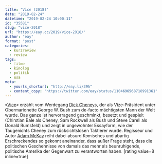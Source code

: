 ```yaml
---
title: "Vice (2018)"
date: "2019-02-24"
datetime: "2019-02-24 10:00:11"
id: "35581"
slug: "vice-2018"
url: "https://eay.cc/2019/vice-2018/"
author: "eay"
format: "post"
categories:
  - kurzreview
  - review
tags:
  - filme
  - kinolog
  - politik
  - usa
meta:
  - yourls_shorturl: "http://eay.li/39h"
  - content_copy: "https://twitter.com/eay/status/1104696568718991361"
---
```


»[Vice](https://www.imdb.com/title/tt6266538/)« erzählt vom Werdegang [Dick Cheney](https://de.wikipedia.org/wiki/Dick_Cheney)s, der als Vize-Präsident unter Obermarionette George W. Bush zum de-facto mächtigsten Mann der Welt wurde. Das ganze ist hervorragend geschminkt, besetzt und gespielt (Chirstian Bale als Cheney, Sam Rockwell als Bush und Steve Carell als Donald Rumsfeld) und zeigt in ungewohnter Essayform, wie der Taugenichts Cheney zum rücksichts­losen Taktierer wurde. Regisseur und Autor [Adam McKay](https://en.wikipedia.org/wiki/Adam_McKay) reiht dabei absurd Komisches und abartig Erschreckendes so gekonnt aneinander, dass außer Frage steht, dass die politischen Geschehnisse von damals das mehr als beunruhigende, politische Amerika der Gegenwart zu verantworten haben. \[rating value=8 inline=true\]
